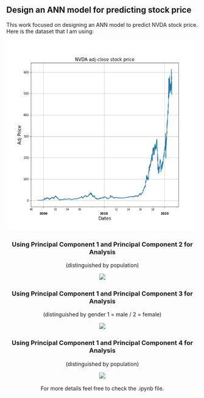 ## Design an ANN model for predicting stock price

This work focused on designing an ANN model to predict NVDA stock price. Here is the dataset that I am using:
<div style="text-align:center"><img src="./Images/NVDA_dataset.jpg" width="500">

### Using Principal Component 1 and Principal Component 2 for Analysis
(distinguished by population)
<div style="text-align:center"><img src="./Images/pic1.png" width="500">

### Using Principal Component 1 and Principal Component 3 for Analysis 
(distinguished by gender 1 = male / 2 = female)

<div style="text-align:center"><img src="./Images/pic2.png" width="500">

### Using Principal Component 1 and Principal Component 4 for Analysis 
(distinguished by population)

<div style="text-align:center"><img src="./Images/pic3.png" width="500">

For more details feel free to check the .ipynb file.

